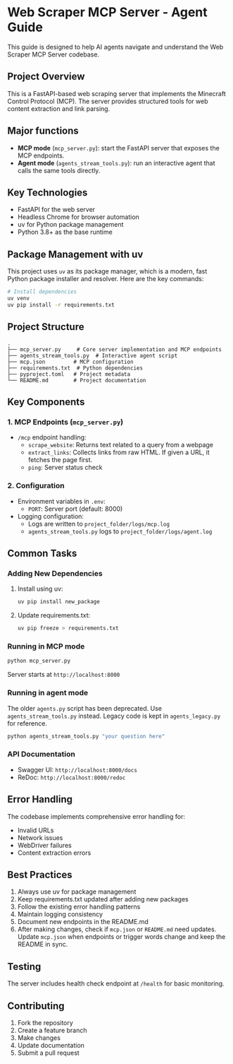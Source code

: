 # Web Scraper MCP Server - Agent Guide

This guide is designed to help AI agents navigate and understand the Web Scraper MCP Server codebase.

## Project Overview

This is a FastAPI-based web scraping server that implements the Minecraft Control Protocol (MCP). The server provides structured tools for web content extraction and link parsing.

## Major functions

- **MCP mode** (`mcp_server.py`): start the FastAPI server that exposes the MCP endpoints.
- **Agent mode** (`agents_stream_tools.py`): run an interactive agent that calls the same tools directly.

## Key Technologies

- FastAPI for the web server
- Headless Chrome for browser automation
- uv for Python package management
- Python 3.8+ as the base runtime

## Package Management with uv

This project uses `uv` as its package manager, which is a modern, fast Python package installer and resolver. Here are the key commands:

```bash
# Install dependencies
uv venv
uv pip install -r requirements.txt
```

## Project Structure

```
.
├── mcp_server.py     # Core server implementation and MCP endpoints
├── agents_stream_tools.py  # Interactive agent script
├── mcp.json         # MCP configuration
├── requirements.txt  # Python dependencies
├── pyproject.toml   # Project metadata
└── README.md        # Project documentation
```

## Key Components

### 1. MCP Endpoints (`mcp_server.py`)
- `/mcp` endpoint handling:
  - `scrape_website`: Returns text related to a query from a webpage
  - `extract_links`: Collects links from raw HTML. If given a URL, it fetches the page first.
  - `ping`: Server status check

### 2. Configuration
- Environment variables in `.env`:
  - `PORT`: Server port (default: 8000)
- Logging configuration:
  - Logs are written to `project_folder/logs/mcp.log`
  - `agents_stream_tools.py` logs to `project_folder/logs/agent.log`

## Common Tasks

### Adding New Dependencies
1. Install using uv:
   ```bash
   uv pip install new_package
   ```
2. Update requirements.txt:
   ```bash
   uv pip freeze > requirements.txt
   ```

### Running in MCP mode
```bash
python mcp_server.py
```
Server starts at `http://localhost:8000`

### Running in agent mode

The older `agents.py` script has been deprecated. Use `agents_stream_tools.py` instead.
Legacy code is kept in `agents_legacy.py` for reference.
```bash
python agents_stream_tools.py "your question here"
```

### API Documentation
- Swagger UI: `http://localhost:8000/docs`
- ReDoc: `http://localhost:8000/redoc`

## Error Handling

The codebase implements comprehensive error handling for:
- Invalid URLs
- Network issues
- WebDriver failures
- Content extraction errors

## Best Practices

1. Always use uv for package management
2. Keep requirements.txt updated after adding new packages
3. Follow the existing error handling patterns
4. Maintain logging consistency
5. Document new endpoints in the README.md
6. After making changes, check if `mcp.json` or `README.md` need updates. Update `mcp.json` when endpoints or trigger words change and keep the README in sync.

## Testing

The server includes health check endpoint at `/health` for basic monitoring.

## Contributing

1. Fork the repository
2. Create a feature branch
3. Make changes
4. Update documentation
5. Submit a pull request 
